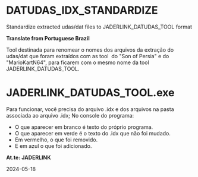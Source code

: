 # DATUDAS_IDX_STANDARDIZE

Standardize extracted udas/dat files to JADERLINK_DATUDAS_TOOL format

**Translate from Portuguese Brazil**

Tool destinada para renomear o nomes dos arquivos da extração do udas/dat que foram extraídos com as tool  do "Son of Persia" e do "MarioKartN64", para ficarem com o mesmo nome da tool JADERLINK_DATUDAS_TOOL.

# JADERLINK_DATUDAS_TOOL.exe
Para funcionar, você precisa do arquivo .idx e dos arquivos na pasta associada ao arquivo .idx;
No console do programa:

* O que aparecer em branco é texto do próprio programa.
* O que aparecer em verde é o texto do .idx que não foi mudado.
* Em vermelho, o que foi removido.
* E em azul o que foi adicionado.

**At.te: JADERLINK**

2024-05-18